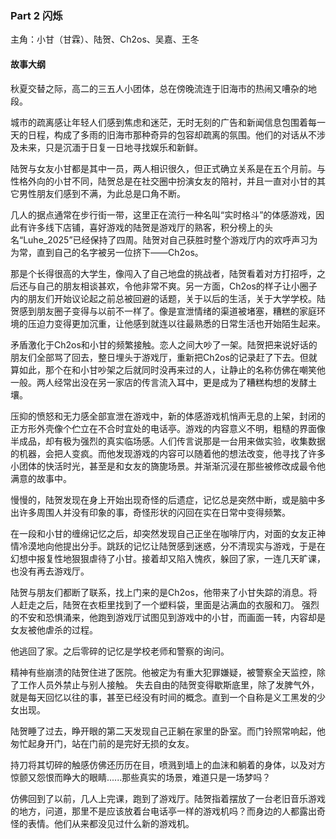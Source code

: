 ### **Part  2      闪烁**



主角：小甘（甘霖）、陆贺、Ch2os、吴嘉、王冬



#### **故事大纲**

  

​    秋夏交替之际，高二的三五人小团体，总在傍晚流连于旧海市的热闹又嘈杂的地段。

​    城市的疏离感让年轻人们感到焦虑和迷茫，无时无刻的广告和新闻信息包围着每一天的日程，构成了多雨的旧海市那种奇异的包容却疏离的氛围。他们的对话从不涉及未来，只是沉湎于日复一日地寻找娱乐和新鲜。

​    陆贺与女友小甘都是其中一员，两人相识很久，但正式确立关系是在五个月前。与性格外向的小甘不同，陆贺总是在社交圈中扮演女友的陪衬，并且一直对小甘的其它男性朋友们感到不满，为此总是口角不断。   

​    几人的据点通常在步行街一带，这里正在流行一种名叫“实时格斗”的体感游戏，因此有许多线下店铺，喜好游戏的陆贺是游戏厅的熟客，积分榜上的头名“Luhe_2025”已经保持了四周。陆贺对自己获胜时整个游戏厅内的欢呼声习为为常，直到自己的名字被另一位挤下——Ch2os。

   那是个长得很高的大学生，像闯入了自己地盘的挑战者，陆贺看着对方打招呼，之后还与自己的朋友相谈甚欢，令他非常不爽。另一方面，Ch2os的样子让小圈子内的朋友们开始议论起之前总被回避的话题，关于以后的生活，关于大学学校。陆贺感到朋友圈子变得与以前不一样了。像是宣泄情绪的渠道被堵塞，糟糕的家庭环境的压迫力变得更加沉重，让他感到就连以往最熟悉的日常生活也开始陌生起来。         

  矛盾激化于Ch2os和小甘的频繁接触。恋人之间大吵了一架。陆贺把来说好话的朋友们全部骂了回去，整日埋头于游戏厅，重新把Ch2os的记录赶了下去。但就算如此，那个在和小甘吵架之后就同时没再来过的人，让静止的名称仿佛在嘲笑他一般。两人经常出没在另一家店的传言流入耳中，更是成为了糟糕构想的发酵土壤。

   压抑的愤怒和无力感全部宣泄在游戏中，新的体感游戏机悄声无息的上架，封闭的正方形外壳像个伫立在不合时宜处的电话亭。游戏的内容意义不明，粗糙的界面像半成品，却有极为强烈的真实临场感。人们传言说那是一台用来做实验，收集数据的机器，会把人变疯。而他发现游戏的内容可以随着他的想法改变，他寻找了许多小团体的快活时光，甚至是和女友的旖旎场景。并渐渐沉浸在那些被修改成最令他满意的故事中。

   慢慢的，陆贺发现在身上开始出现奇怪的后遗症，记忆总是突然中断，或是脑中多出许多周围人并没有印象的事，奇怪形状的闪回在实在日常中变得频繁。

   在一段和小甘的缠绵记忆之后，却突然发现自己正坐在咖啡厅内，对面的女友正神情冷漠地向他提出分手。跳跃的记忆让陆贺感到迷惑，分不清现实与游戏，于是在幻想中报复性地狠狠虐待了小甘。接着却又陷入愧疚，躲回了家，一连几天旷课，也没有再去游戏厅。

  陆贺与朋友们都断了联系，找上门来的是Ch2os，他带来了小甘失踪的消息。将人赶走之后，陆贺在衣柜里找到了一个塑料袋，里面是沾满血的衣服和刀。  强烈的不安和恐惧涌来，他跑到游戏厅试图见到游戏中的小甘，而画面一转，内容却是女友被他虐杀的过程。

  他逃回了家。之后零碎的记忆是学校老师和警察的询问。 

  精神有些崩溃的陆贺住进了医院。他被定为有重大犯罪嫌疑，被警察全天监控，除了工作人员外禁止与别人接触。 失去自由的陆贺变得歇斯底里，除了发脾气外，就是每天回忆以往的事，甚至已经没有时间的概念。直到一个自称是义工黑发的少女出现。

  陆贺睡了过去，睁开眼的第二天发现自己正躺在家里的卧室。而门铃照常响起，他匆忙起身开门，站在门前的是完好无损的女友。   

  持刀将其切碎的触感仿佛还历历在目，喷溅到墙上的血沫和躺着的身体，以及对方惊颤又怨恨而睁大的眼睛......那些真实的场景，难道只是一场梦吗？



  仿佛回到了以前，几人上完课，跑到了游戏厅。陆贺指着摆放了一台老旧音乐游戏的地方，问道，那里不是应该放着台电话亭一样的游戏机吗？而身边的人都露出奇怪的表情。他们从来都没见过什么新的游戏机。